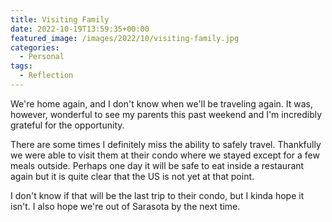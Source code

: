 ```yaml
---
title: Visiting Family
date: 2022-10-19T13:59:35+00:00
featured_image: /images/2022/10/visiting-family.jpg
categories:
  - Personal
tags:
  - Reflection
---
```


We're home again, and I don't know when we'll be traveling again. It was, however, wonderful to see my parents this past weekend and I'm incredibly grateful for the opportunity.

There are some times I definitely miss the ability to safely travel. Thankfully we were able to visit them at their condo where we stayed except for a few meals outside. Perhaps one day it will be safe to eat inside a restaurant again but it is quite clear that the US is not yet at that point.

I don't know if that will be the last trip to their condo, but I kinda hope it isn't. I also hope we're out of Sarasota by the next time.
